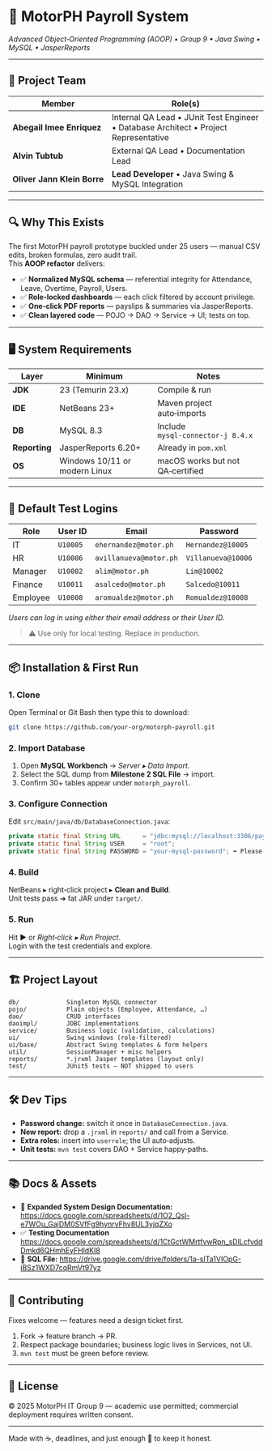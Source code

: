# 🚀 MotorPH Payroll System  
*Advanced Object‑Oriented Programming (AOOP) • Group 9 • Java Swing • MySQL • JasperReports*

---

## 👥 Project Team
| Member | Role(s) |
|--------|---------|
| **Abegail Imee Enriquez** | Internal QA Lead • JUnit Test Engineer • Database Architect • Project Representative |
| **Alvin Tubtub**          | External QA Lead • Documentation Lead |
| **Oliver Jann Klein Borre** | **Lead Developer** • Java Swing & MySQL Integration |

---

## 🔍 Why This Exists
The first MotorPH payroll prototype buckled under 25 users — manual CSV edits, broken formulas, zero audit trail.  
This **AOOP refactor** delivers:

* ✅ **Normalized MySQL schema** — referential integrity for Attendance, Leave, Overtime, Payroll, Users.  
* ✅ **Role‑locked dashboards** — each click filtered by account privilege.  
* ✅ **One‑click PDF reports** — payslips & summaries via JasperReports.  
* ✅ **Clean layered code** — POJO → DAO → Service → UI; tests on top.

---

## 🖥️ System Requirements
| Layer | Minimum | Notes |
|-------|---------|-------|
| **JDK** | 23 (Temurin 23.x) | Compile & run |
| **IDE** | NetBeans 23+ | Maven project auto‑imports |
| **DB**  | MySQL 8.3 | Include `mysql‑connector‑j 8.4.x` |
| **Reporting** | JasperReports 6.20+ | Already in `pom.xml` |
| **OS** | Windows 10/11 or modern Linux | macOS works but not QA‑certified |

---

## 🔐 Default Test Logins

| Role      | User ID   | Email                       | Password              |
|-----------|-----------|-----------------------------|-----------------------|
| IT        | `U10005`  | `ehernandez@motor.ph`       | `Hernandez@10005`     |
| HR        | `U10006`  | `avillanueva@motor.ph`      | `Villanueva@10006`    |
| Manager   | `U10002`  | `alim@motor.ph`             | `Lim@10002`           |
| Finance   | `U10011`  | `asalcedo@motor.ph`         | `Salcedo@10011`       |
| Employee  | `U10008`  | `aromualdez@motor.ph`       | `Romualdez@10008`     |

*Users can log in using either their email address or their User ID.*

> ⚠️ Use only for local testing. Replace in production.

---

## 📦 Installation & First Run

### 1. Clone
Open Terminal or Git Bash then type this to download:
```bash
git clone https://github.com/your‑org/motorph‑payroll.git
```

### 2. Import Database  
1. Open **MySQL Workbench** → *Server ▸ Data Import*.  
2. Select the SQL dump from **Milestone 2 SQL File** → import.  
3. Confirm 30+ tables appear under `motorph_payroll`.

### 3. Configure Connection  
Edit `src/main/java/db/DatabaseConnection.java`:
```java
private static final String URL      = "jdbc:mysql://localhost:3306/payrollsystem_db";
private static final String USER     = "root";
private static final String PASSWORD = "your‑mysql‑password"; ⬅️ Please update with your own DB password
```

### 4. Build  
NetBeans ▸ right‑click project ▸ **Clean and Build**.  
Unit tests pass ➜ fat JAR under `target/`.

### 5. Run  
Hit **▶️** or *Right‑click ▸ Run Project*.  
Login with the test credentials and explore.

---

## 🏗️ Project Layout
```
db/             Singleton MySQL connector
pojo/           Plain objects (Employee, Attendance, …)
dao/            CRUD interfaces
daoimpl/        JDBC implementations
service/        Business logic (validation, calculations)
ui/             Swing windows (role‑filtered)
ui/base/        Abstract Swing templates & form helpers
util/           SessionManager + misc helpers
reports/        *.jrxml Jasper templates (layout only)
test/           JUnit5 tests – NOT shipped to users
```

---

## 🛠️ Dev Tips
* **Password change:** switch it once in `DatabaseConnection.java`.  
* **New report:** drop a `.jrxml` in `reports/` and call from a Service.  
* **Extra roles:** insert into `userrole`; the UI auto‑adjusts.  
* **Unit tests:** `mvn test` covers DAO + Service happy‑paths.

---

## 📚 Docs & Assets
* 📄 **Expanded System Design Documentation:** <https://docs.google.com/spreadsheets/d/1O2_Qsl-e7WOu_GajDM0SVfFg9hynrvFhv8UL3yjqZXo>  
* ✅ **Testing Documentation** <https://docs.google.com/spreadsheets/d/1CtGctWMrtfvwRpn_sDlLcfvddDmkd6QHmhEyFHldKI8>  
* 💾 **SQL File:** <https://drive.google.com/drive/folders/1a-sITa1VIOpG-iBSz1WXD7cqRmVt97yz>

---

## 🤝 Contributing
Fixes welcome — features need a design ticket first.  
1. Fork → feature branch → PR.  
2. Respect package boundaries; business logic lives in Services, not UI.  
3. `mvn test` must be green before review.

---

## 📝 License
© 2025 MotorPH IT Group 9 — academic use permitted; commercial deployment requires written consent.

---

Made with ☕, deadlines, and just enough 🧂 to keep it honest.
